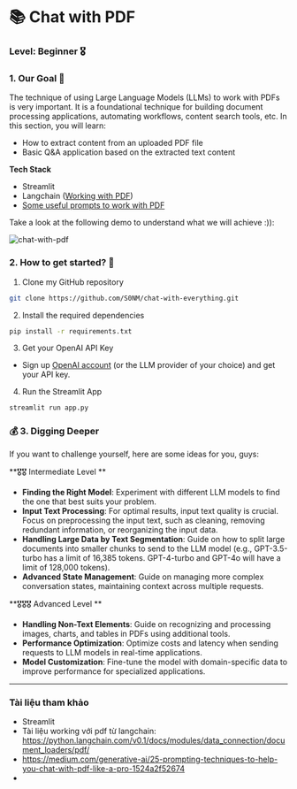 
# 📚 Chat with PDF 

### **Level**: Beginner 🎖️ 

### 1. Our Goal 🎯

The technique of using Large Language Models (LLMs) to work with PDFs is very important. It is a foundational technique for building document processing applications, automating workflows, content search tools, etc. In this section, you will learn:

- How to extract content from an uploaded PDF file 
- Basic Q&A application based on the extracted text content

**Tech Stack**

- Streamlit
- Langchain ([Working with PDF](https://python.langchain.com/v0.1/docs/modules/data_connection/document_loaders/pdf/))
- [Some useful prompts to work with PDF](https://generativeai.pub/25-prompting-techniques-to-help-you-chat-with-pdf-like-a-pro-1524a2f52674)

Take a look at the following demo to understand what we will achieve :)):

![chat-with-pdf](https://github.com/S0NM/chat-with-everything/blob/6cbc2a758b4b12d7e02f96fe38164440df1ef13c/gif/chat-with-pdf.gif)

### 2. How to get started?  🐌

1. Clone my GitHub repository

```bash
git clone https://github.com/S0NM/chat-with-everything.git
```
2. Install the required dependencies

```bash
pip install -r requirements.txt
```
3. Get your OpenAI API Key

- Sign up [OpenAI account](https://platform.openai.com/) (or the LLM provider of your choice) and get your API key.

4. Run the Streamlit App
```bash
streamlit run app.py
```


### 💰 3. Digging Deeper

If you want to challenge yourself, here are some ideas for you, guys:

**🎖️🎖️ Intermediate Level **
- **Finding the Right Model**: Experiment with different LLM models to find the one that best suits your problem.
- **Input Text Processing**: For optimal results, input text quality is crucial. Focus on preprocessing the input text, such as cleaning, removing redundant information, or reorganizing the input data.
- **Handling Large Data by Text Segmentation**: Guide on how to split large documents into smaller chunks to send to the LLM model (e.g., GPT-3.5-turbo has a limit of 16,385 tokens. GPT-4-turbo and GPT-4o will have a limit of 128,000 tokens).
- **Advanced State Management**: Guide on managing more complex conversation states, maintaining context across multiple requests.

**🎖️🎖️🎖️ Advanced Level **
- **Handling Non-Text Elements**: Guide on recognizing and processing images, charts, and tables in PDFs using additional tools.
- **Performance Optimization**: Optimize costs and latency when sending requests to LLM models in real-time applications.
- **Model Customization**: Fine-tune the model with domain-specific data to improve performance for specialized applications.

-----------
### Tài liệu tham khảo
* Streamlit
* Tài liệu working với pdf từ langchain: https://python.langchain.com/v0.1/docs/modules/data_connection/document_loaders/pdf/
* https://medium.com/generative-ai/25-prompting-techniques-to-help-you-chat-with-pdf-like-a-pro-1524a2f52674
* 